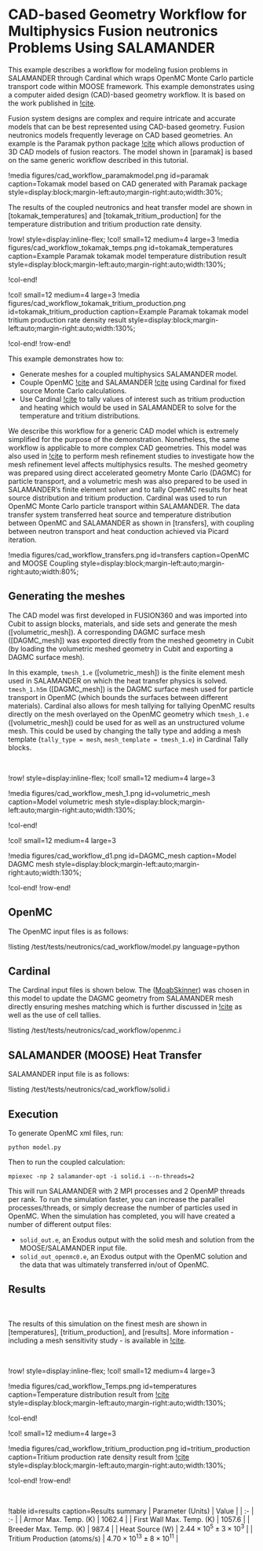 # CAD-based Geometry Workflow for Multiphysics Fusion neutronics Problems Using SALAMANDER

This example describes a workflow for modeling fusion problems in SALAMANDER through Cardinal which wraps OpenMC Monte Carlo particle transport code within MOOSE framework. This example demonstrates using a computer aided design (CAD)-based geometry workflow. It is based on the work published in [!cite](Eltawila2024PBNC).

Fusion system designs are complex and require intricate and accurate models that can be best represented using CAD-based geometry. Fusion neutronics models frequently leverage on CAD based geometries. An example is the Paramak python package [!cite](shimwell2021paramak) which allows production of 3D CAD models of fusion reactors. The model shown in [paramak] is based on the same generic workflow described in this tutorial.

!media figures/cad_workflow_paramakmodel.png
  id=paramak
  caption=Tokamak model based on CAD generated with Paramak package
  style=display:block;margin-left:auto;margin-right:auto;width:30%;

The results of the coupled neutronics and heat transfer model are shown in [tokamak_temperatures] and [tokamak_tritium_production] for the temperature distribution and tritium production rate density.

!row! style=display:inline-flex;
!col! small=12 medium=4 large=3
!media figures/cad_workflow_tokamak_temps.png
  id=tokamak_temperatures
  caption=Example Paramak tokamak model temperature distribution result
  style=display:block;margin-left:auto;margin-right:auto;width:130%;

!col-end!

!col! small=12 medium=4 large=3
!media figures/cad_workflow_tokamak_tritium_production.png
  id=tokamak_tritium_production
  caption=Example Paramak tokamak model tritium production rate density result
  style=display:block;margin-left:auto;margin-right:auto;width:130%;

!col-end!
!row-end!

This example demonstrates how to:
- Generate meshes for a coupled multiphysics SALAMANDER model.
- Couple OpenMC [!cite](openmc) and SALAMANDER [!cite](giudicelli2024moose) using Cardinal for fixed source Monte Carlo calculations.
- Use Cardinal [!cite](novak2022_cardinal) to tally values of interest such as tritium production and heating which would be used in SALAMANDER to solve for the temperature and tritium distributions.

We describe this workflow for a generic CAD model which is extremely simplified for the purpose of the demonstration. Nonetheless, the same workflow is applicable to more complex CAD geometries. This model was also used in [!cite](Eltawila2024PBNC) to perform mesh refinement studies to investigate how the mesh refinement level affects multiphysics results. The meshed geometry was prepared using direct accelerated geometry Monte Carlo (DAGMC) for particle transport, and a volumetric mesh was also prepared to be used in SALAMANDER’s finite element solver and to tally OpenMC results for heat source distribution and tritium production. Cardinal was used to run OpenMC Monte Carlo particle transport within SALAMANDER. The data transfer system transferred heat source and temperature distribution between OpenMC and SALAMANDER as shown in [transfers], with coupling between neutron transport and heat conduction achieved via Picard iteration.

!media figures/cad_workflow_transfers.png
  id=transfers
  caption=OpenMC and MOOSE Coupling
  style=display:block;margin-left:auto;margin-right:auto;width:80%;

## Generating the meshes

The CAD model was first developed in FUSION360 and was imported into Cubit to assign blocks, materials, and side sets and generate the mesh ([volumetric_mesh]). A corresponding DAGMC surface mesh ([DAGMC_mesh]) was exported directly from the meshed geometry in Cubit (by loading the volumetric meshed geometry in Cubit and exporting a DAGMC surface mesh).

In this example, `tmesh_1.e` ([volumetric_mesh]) is the finite element mesh used in SALAMANDER on which the heat transfer physics is solved. `tmesh_1.h5m` ([DAGMC_mesh]) is the DAGMC surface mesh used for particle transport in OpenMC (which bounds the surfaces between different materials). Cardinal also allows for mesh tallying for tallying OpenMC results directly on the mesh overlayed on the OpenMC geometry which `tmesh_1.e` ([volumetric_mesh]) could be used for as well as an unstructured volume mesh. This could be used by changing the tally type and adding a mesh template (`tally_type = mesh`, `mesh_template = tmesh_1.e`) in Cardinal Tally blocks.

&nbsp;

!row! style=display:inline-flex;
!col! small=12 medium=4 large=3

!media figures/cad_workflow_mesh_1.png
  id=volumetric_mesh
  caption=Model volumetric mesh
  style=display:block;margin-left:auto;margin-right:auto;width:130%;

!col-end!

!col! small=12 medium=4 large=3

!media figures/cad_workflow_d1.png
  id=DAGMC_mesh
  caption=Model DAGMC mesh
  style=display:block;margin-left:auto;margin-right:auto;width:130%;

!col-end!
!row-end!

## OpenMC

The OpenMC input files is as follows:

!listing /test/tests/neutronics/cad_workflow/model.py language=python

## Cardinal

The Cardinal input files is shown below. The ([MoabSkinner](https://cardinal.cels.anl.gov/source/userobjects/MoabSkinner.html)) was chosen in this model to update the DAGMC geometry from SALAMANDER mesh directly ensuring meshes matching which is further discussed in [!cite](Eltawila2024PBNC) as well as the use of cell tallies.

!listing /test/tests/neutronics/cad_workflow/openmc.i

## SALAMANDER (MOOSE) Heat Transfer

SALAMANDER input file is as follows:

!listing /test/tests/neutronics/cad_workflow/solid.i

## Execution

To generate OpenMC xml files, run:

```
python model.py
```

Then to run the coupled calculation:

```
mpiexec -np 2 salamander-opt -i solid.i --n-threads=2
```

This will run SALAMANDER with 2 MPI processes and 2 OpenMP threads per rank. To run the simulation faster, you can increase the parallel processes/threads, or simply decrease the number of particles used in OpenMC. When the simulation has completed, you will have created a number of different output files:

- `solid_out.e`, an Exodus output with the solid mesh and solution from the MOOSE/SALAMANDER input file.
- `solid_out_openmc0.e`, an Exodus output with the OpenMC solution and the data that was ultimately transferred in/out of OpenMC.

## Results

&nbsp;

The results of this simulation on the finest mesh are shown in [temperatures], [tritium_production], and [results]. More information - including a mesh sensitivity study - is available in [!cite](Eltawila2024PBNC).

&nbsp;

!row! style=display:inline-flex;
!col! small=12 medium=4 large=3

!media figures/cad_workflow_Temps.png
  id=temperatures
  caption=Temperature distribution result from [!cite](Eltawila2024PBNC)
  style=display:block;margin-left:auto;margin-right:auto;width:130%;

!col-end!

!col! small=12 medium=4 large=3

!media figures/cad_workflow_tritium_production.png
  id=tritium_production
  caption=Tritium production rate density result from [!cite](Eltawila2024PBNC)
  style=display:block;margin-left:auto;margin-right:auto;width:130%;

!col-end!
!row-end!

&nbsp;

!table id=results caption=Results summary
| Parameter (Units) | Value |
| :- | :- |
| Armor Max. Temp. (K)         | $1062.4$                   |
| First Wall Max. Temp. (K)    | $1057.6$                   |
| Breeder Max. Temp. (K)       | $987.4$                    |
| Heat Source (W)              | $2.44 \times 10^5 \pm 3 \times 10^3$   |
| Tritium Production (atoms/s) | $4.70 \times 10^{13} \pm 8 \times 10^{11}$ |

&nbsp;
